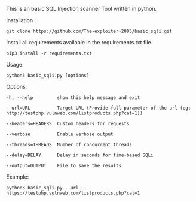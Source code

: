 This is an basic SQL Injection scanner Tool written in python.

Installation :
 
	git clone https://github.com/The-exploiter-2005/basic_sqli.git

 Install all requirements available in the requirements.txt file.

	pip3 install -r requirements.txt

Usage: 

  	python3 basic_sqli.py [options]

Options:
 
	-h, --help         show this help message and exit

	--url=URL          Target URL (Provide full parameter of the url (eg: http://testphp.vulnweb.com/listproducts.php?cat=1))
 
	--headers=HEADERS  Custom headers for requests

	--verbose          Enable verbose output

	--threads=THREADS  Number of concurrent threads

	--delay=DELAY      Delay in seconds for time-based SQLi

	--output=OUTPUT    File to save the results

Example:

	python3 basic_sqli.py --url https://testphp.vulnweb.com/listproducts.php?cat=1
